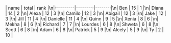 | name     |   total |   rank |\n|:---------|--------:|-------:|\n| Ben      |      15 |      1 |\n| Diana    |      14 |      2 |\n| Alexa    |      12 |      3 |\n| Camilo   |      12 |      3 |\n| Abigail  |      12 |      3 |\n| Jake     |      12 |      3 |\n| Jill     |      11 |      4 |\n| Danielle |      11 |      4 |\n| Quinn    |       9 |      5 |\n| Xenia    |       8 |      6 |\n| Mekha    |       8 |      6 |\n| Richard  |       7 |      7 |\n| Lourdes  |       6 |      8 |\n| Shweta   |       6 |      8 |\n| Scott    |       6 |      8 |\n| Adam     |       6 |      8 |\n| Patrick  |       5 |      9 |\n| Alcely   |       5 |      9 |\n| Ty       |       2 |     10 |